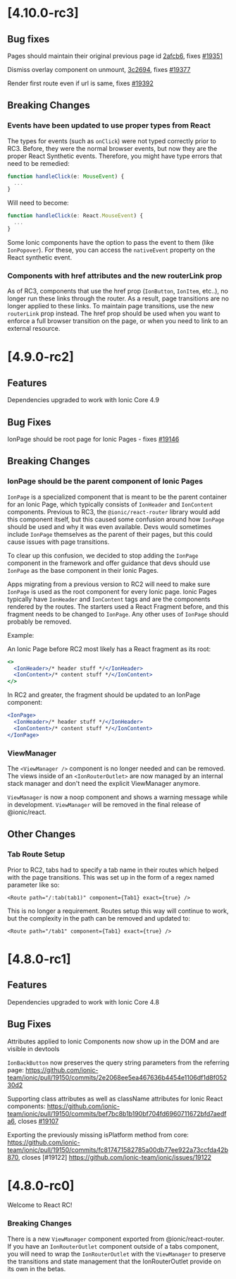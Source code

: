 # [4.10.0-rc3]

## Bug fixes

Pages should maintain their original previous page id [2afcb6](https://github.com/ionic-team/ionic/commit/2afcb6c80b167b95beb79641504d9237b498dbef), fixes [#19351](https://github.com/ionic-team/ionic/issues/19351)

Dismiss overlay component on unmount, [3c2694](https://github.com/ionic-team/ionic/commit/3c26946d47b37d42dfaa3294cfb6bf8f0ef11aa4), fixes [#19377](https://github.com/ionic-team/ionic/issues/19377)

Render first route even if url is same, fixes [#19392](https://github.com/ionic-team/ionic/issues/19392)

## Breaking Changes

### Events have been updated to use proper types from React

The types for events (such as `onClick`) were not typed correctly prior to RC3. Before, they were the normal browser events, but now they are the proper React Synthetic events. Therefore, you might have type errors that need to be remedied:

```typescript
function handleClick(e: MouseEvent) {
  ...
}
```

Will need to become: 

```typescript
function handleClick(e: React.MouseEvent) {
  ...
}
```

Some Ionic components have the option to pass the event to them (like `IonPopover`). For these, you can access the `nativeEvent` property on the React synthetic event.

### Components with href attributes and the new routerLink prop
As of RC3, components that use the href prop (`IonButton`, `IonItem`, etc..), no longer run these links through the router. As a result, page transitions are no longer applied to these links. To maintain page transitions, use the new `routerLink` prop instead. The href prop should be used when you want to enforce a full browser transition on the page, or when you need to link to an external resource.

# [4.9.0-rc2]

## Features

Dependencies upgraded to work with Ionic Core 4.9

## Bug Fixes

IonPage should be root page for Ionic Pages - fixes [#19146](https://github.com/ionic-team/ionic/issues/19146)

## Breaking Changes

### IonPage should be the parent component of Ionic Pages

`IonPage` is a specialized component that is meant to be the parent container for an Ionic Page, which typically consists of `IonHeader` and `IonContent` components. Previous to RC3, the `@ionic/react-router` library would add this component itself, but this caused some confusion around how `IonPage` should be used and why it was even available. Devs would sometimes include `IonPage` themselves as the parent of their pages, but this could cause issues with page transitions.

To clear up this confusion, we decided to stop adding the `IonPage` component in the framework and offer guidance that devs should use `IonPage` as the base component in their Ionic Pages.

Apps migrating from a previous version to RC2 will need to make sure `IonPage` is used as the root component for every Ionic page. Ionic Pages typically have `IonHeader` and `IonContent` tags and are the components rendered by the routes. The starters used a React Fragment before, and this fragment needs to be changed to `IonPage`. Any other uses of `IonPage` should probably be removed.

Example:

An Ionic Page before RC2 most likely has a React fragment as its root:

``` jsx
<>
  <IonHeader>/* header stuff */</IonHeader>
  <IonContent>/* content stuff */</IonContent>
</>
```

In RC2 and greater, the fragment should be updated to an IonPage component:

``` jsx
<IonPage>
  <IonHeader>/* header stuff */</IonHeader>
  <IonContent>/* content stuff */</IonContent>
</IonPage>
```

### ViewManager

The `<ViewManager />` component is no longer needed and can be removed. The views inside of an `<IonRouterOutlet>` are now managed by an internal stack manager and don't need the explicit ViewManager anymore.

`ViewManager` is now a noop component and shows a warning message while in development. `ViewManager` will be removed in the final release of @ionic/react.

## Other Changes

### Tab Route Setup

Prior to RC2, tabs had to specify a tab name in their routes which helped with the page transitions. This was set up in the form of a regex named parameter like so:

`<Route path="/:tab(tab1)" component={Tab1} exact={true} />`

This is no longer a requirement. Routes setup this way will continue to work, but the complexity in the path can be removed and updated to:

`<Route path="/tab1" component={Tab1} exact={true} />`

# [4.8.0-rc1]

## Features

Dependencies upgraded to work with Ionic Core 4.8

## Bug Fixes

Attributes applied to Ionic Components now show up in the DOM and are visible in devtools

`IonBackButton` now preserves the query string parameters from the referring page: https://github.com/ionic-team/ionic/pull/19150/commits/2e2068ee5ea467636b4454e1106df1d8f05230d2

Supporting class attributes as well as className attributes for Ionic React components: https://github.com/ionic-team/ionic/pull/19150/commits/bef7bc8b1b190bf704fd6960711672bfd7aedfa6, closes [#19107](https://github.com/ionic-team/ionic/issues/19107)

Exporting the previously missing isPlatform method from core: https://github.com/ionic-team/ionic/pull/19150/commits/fc817471582785a00db77ee922a73ccfda42b870, closes [#19122] https://github.com/ionic-team/ionic/issues/19122

# [4.8.0-rc0]

Welcome to React RC! 

### Breaking Changes

There is a new `ViewManager` component exported from @ionic/react-router. If you have an `IonRouterOutlet` component outside of a tabs component, you will need to wrap the `IonRouterOutlet` with the `ViewManager` to preserve the transitions and state management that the IonRouterOutlet provide on its own in the betas.